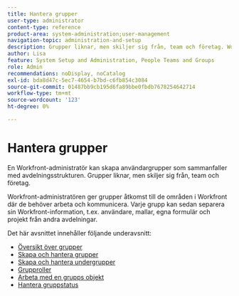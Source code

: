 ```yaml
---
title: Hantera grupper
user-type: administrator
content-type: reference
product-area: system-administration;user-management
navigation-topic: administration-and-setup
description: Grupper liknar, men skiljer sig från, team och företag. Workfront-administratören ger grupper åtkomst till de områden i Workfront där de behöver arbeta och kommunicera.
author: Lisa
feature: System Setup and Administration, People Teams and Groups
role: Admin
recommendations: noDisplay, noCatalog
exl-id: bda8d47c-5ec7-4654-b7bd-c6fb854c3084
source-git-commit: 01487bb9cb195d6fa89bbe0fbdb7678254642714
workflow-type: tm+mt
source-wordcount: '123'
ht-degree: 0%

---
```


# Hantera grupper

En Workfront-administratör kan skapa användargrupper som sammanfaller med avdelningsstrukturen. Grupper liknar, men skiljer sig från, team och företag.

Workfront-administratören ger grupper åtkomst till de områden i Workfront där de behöver arbeta och kommunicera. Varje grupp kan sedan separera sin Workfront-information, t.ex. användare, mallar, egna formulär och projekt från andra avdelningar.

Det här avsnittet innehåller följande underavsnitt:

* [Översikt över grupper](../../administration-and-setup/manage-groups/groups-overview/groups-overview.md)
* [Skapa och hantera grupper](../../administration-and-setup/manage-groups/create-and-manage-groups/create-and-manage-groups.md)
* [Skapa och hantera undergrupper](../../administration-and-setup/manage-groups/create-and-manage-subgroups/create-and-manage-subgroups.md)
* [Grupproller](../../administration-and-setup/manage-groups/group-roles/group-roles.md)
* [Arbeta med en grupps objekt](../../administration-and-setup/manage-groups/work-with-group-objects/work-with-a-groups-objects.md)
* [Hantera gruppstatus](../../administration-and-setup/manage-groups/manage-group-statuses/manage-group-statuses.md)
